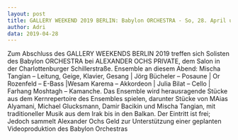 ```yaml
---
layout: post
title: GALLERY WEEKEND 2019 BERLIN: Babylon ORCHESTRA - So, 28. April um 18 Uhr, ALEXANDER OCHS PRIVATE
author: Adri
data: 2019-04-28
---
```


Zum Abschluss des GALLERY WEEKENDS BERLIN 2019 treffen sich Solisten des Babylon ORCHESTRA bei ALEXANDER OCHS PRIVATE, dem Salon in der Charlottenburger Schillerstraße. Ensemble an diesem Abend: Mischa Tangian – Leitung, Geige, Klavier, Gesang | Jörg Bücheler – Posaune | Or Rozenfeld – E-Bass |Wesam Karema – Akkordeon | Julia Bilat – Cello | Farhang Moshtagh – Kamanche. Das Ensemble wird herausragende Stücke aus dem Kernrepertoire des Ensembles spielen, darunter Stücke von MAias Alyamani, Michael Glucksmann, Damir Bacikin und Mischa Tangian, mit traditioneller Musik aus dem Irak bis in den Balkan. Der Eintritt ist frei; Jedoch sammelt Alexander Ochs Geld zur Unterstützung einer geplanten Videoproduktion des Babylon Orchestras


